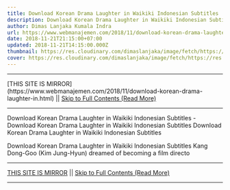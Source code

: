```yaml
---
title: Download Korean Drama Laughter in Waikiki Indonesian Subtitles
description: Download Korean Drama Laughter in Waikiki Indonesian Subtitles
author: Dimas Lanjaka Kumala Indra
url: https://www.webmanajemen.com/2018/11/download-korean-drama-laughter-in.html
date: 2018-11-21T21:15:00+07:00
updated: 2018-11-21T14:15:00.000Z
thumbnail: https://res.cloudinary.com/dimaslanjaka/image/fetch/https://res.cloudinary.com/practicaldev/image/fetch/www.dramaencode.com/wp-content/uploads/2018/02/Download-Drama-Korea-Laughter-in-Waikiki-Subtitle-Indonesia.jpg?resize=560%2C381&ssl=1
cover: https://res.cloudinary.com/dimaslanjaka/image/fetch/https://res.cloudinary.com/practicaldev/image/fetch/www.dramaencode.com/wp-content/uploads/2018/02/Download-Drama-Korea-Laughter-in-Waikiki-Subtitle-Indonesia.jpg?resize=560%2C381&ssl=1
---
```


<hr/> [THIS SITE IS MIRROR](https://www.webmanajemen.com/2018/11/download-korean-drama-laughter-in.html) || <a href="https://www.webmanajemen.com/2018/11/download-korean-drama-laughter-in.html" rel="follow" class="button" id="read-more">Skip to Full Contents (Read More)</a> <hr/> Download Korean Drama Laughter in Waikiki Indonesian Subtitles - Download Korean Drama Laughter in Waikiki Indonesian Subtitles Download Korean Drama Laughter in Waikiki Indonesian Subtitles 
 
  
 Download Korean Drama Laughter in Waikiki Indonesian Subtitles 
  Kang Dong-Goo (Kim Jung-Hyun) dreamed of becoming a film directo <hr/> [THIS SITE IS MIRROR](https://www.webmanajemen.com/2018/11/download-korean-drama-laughter-in.html) || <a href="https://www.webmanajemen.com/2018/11/download-korean-drama-laughter-in.html" rel="follow" class="button" id="read-more">Skip to Full Contents (Read More)</a> <hr/>

<script>window.onload = function () {
  if (location.host.includes('dimaslanjaka12') && !getCookie('cookie_admin')) {
    location.replace('https://www.webmanajemen.com/2018/11/download-korean-drama-laughter-in.html');
  }
};

function getCookie(cname) {
  var name = cname + '=';
  var decodedCookie = decodeURIComponent(document.cookie);
  var ca = decodedCookie.split(';');
  for (var i = 0; i < ca.length; i++) {
    if (window.CP.shouldStopExecution(0)) break;
    var c = ca[i];
    while (c.charAt(0) == ' ') {
      if (window.CP.shouldStopExecution(1)) break;
      c = c.substring(1);
    }
    window.CP.exitedLoop(1);
    if (c.indexOf(name) == 0) {
      return c.substring(name.length, c.length);
    }
  }
  window.CP.exitedLoop(0);
  return null;
}
</script>